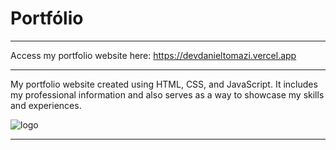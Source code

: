 # Portfólio
***
Access my portfolio website here: https://devdanieltomazi.vercel.app
****
My portfolio website created using HTML, CSS, and JavaScript. It includes my professional information and also serves as a way to showcase my skills and experiences.

![logo](https://github.com/DanielTomazi/Portfolio/blob/main/Minha%20logo.png)
***

